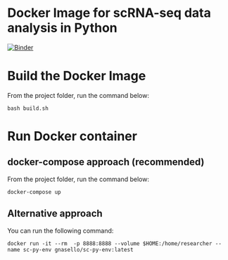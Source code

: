 # Docker Image for scRNA-seq data analysis in Python

[![Binder](https://mybinder.org/badge_logo.svg)](https://mybinder.org/v2/gh/gabnasello/sc-py-env/HEAD)

# Build the Docker Image

From the project folder, run the command below:

```bash build.sh```

# Run Docker container

## docker-compose approach (recommended)

From the project folder, run the command below:

```docker-compose up```

## Alternative approach

You can run the following command:

```docker run -it --rm  -p 8888:8888 --volume $HOME:/home/researcher --name sc-py-env gnasello/sc-py-env:latest```